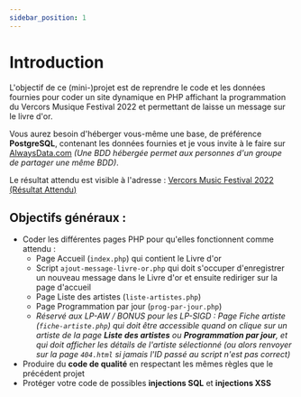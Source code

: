 ```yaml
---
sidebar_position: 1
---
```


# Introduction

L'objectif de ce (mini-)projet est de reprendre le code et les données fournies pour coder un site dynamique en PHP affichant la programmation du Vercors Musique Festival 2022 et permettant de laisse un message sur le livre d'or.

Vous aurez besoin d'héberger vous-même une base, de préférence **PostgreSQL**, contenant les données fournies et je vous invite à le faire sur [AlwaysData.com](https://www.alwaysdata.com/fr/) *(Une BDD hébergée permet aux personnes d'un groupe de partager une même BDD)*.

Le résultat attendu est visible à l'adresse : [Vercors Music Festival 2022 (Résultat Attendu)](https://carl-vincent.fr/LP-MI3-PHP/Festival-de-Musique-RESULTAT-ATTENDU/index.php)

## Objectifs généraux :
- Coder les différentes pages PHP pour qu'elles fonctionnent comme attendu :
  - Page Accueil (`index.php`) qui contient le Livre d'or
  - Script `ajout-message-livre-or.php` qui doit s'occuper d'enregistrer un nouveau message dans le Livre d'or et ensuite rediriger sur la page d'accueil
  - Page Liste des artistes (`liste-artistes.php`)
  - Page Programmation par jour (`prog-par-jour.php`)
  - *Réservé aux LP-AW / BONUS pour les LP-SIGD : Page Fiche artiste (`fiche-artiste.php`) qui doit être accessible quand on clique sur un artiste de la page **Liste des artistes** ou **Programmation par jour**, et qui doit afficher les détails de l'artiste sélectionné (ou alors renvoyer sur la page `404.html` si jamais l'ID passé au script n'est pas correct)*
- Produire du **code de qualité** en respectant les mêmes règles que le précédent projet
- Protéger votre code de possibles **injections SQL** et **injections XSS**